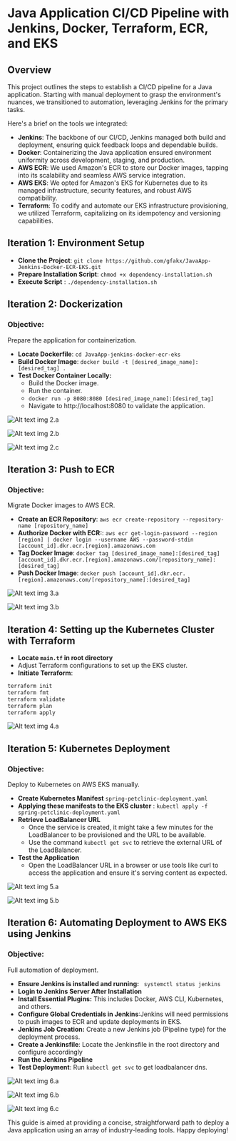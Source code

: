 # Java Application CI/CD Pipeline with Jenkins, Docker, Terraform, ECR, and EKS

## Overview

This project outlines the steps to establish a CI/CD pipeline for a Java application. Starting with manual deployment to grasp the environment's nuances, we transitioned to automation, leveraging Jenkins for the primary tasks.

Here's a brief on the tools we integrated:

- **Jenkins**: The backbone of our CI/CD, Jenkins managed both build and deployment, ensuring quick feedback loops and dependable builds.
- **Docker**: Containerizing the Java application ensured environment uniformity across development, staging, and production.
- **AWS ECR**: We used Amazon's ECR to store our Docker images, tapping into its scalability and seamless AWS service integration.
- **AWS EKS**: We opted for Amazon's EKS for Kubernetes due to its managed infrastructure, security features, and robust AWS compatibility.
- **Terraform**: To codify and automate our EKS infrastructure provisioning, we utilized Terraform, capitalizing on its idempotency and versioning capabilities.

## Iteration 1: Environment Setup


- **Clone the Project**: `git clone https://github.com/gfakx/JavaApp-Jenkins-Docker-ECR-EKS.git`
- **Prepare Installation Script**: `chmod +x dependency-installation.sh`  
- **Execute Script** : `./dependency-installation.sh`

## Iteration 2: Dockerization 
### Objective:
Prepare the application for containerization.  
- **Locate Dockerfile**: `cd JavaApp-jenkins-docker-ecr-eks`
- **Build Docker Image**: `docker build -t [desired_image_name]:[desired_tag] .`
- **Test Docker Container Locally:** 
  - Build the Docker image.
  - Run the container.
  - `docker run -p 8080:8080 [desired_image_name]:[desired_tag]`
  - Navigate to http://localhost:8080 to validate the application.  

![Alt text](./images/docker-build.png)
img 2.a  

![Alt text](./images/run-spring.png)
img 2.b  

![Alt text](./images/localhost.png)
img 2.c


## Iteration 3:  Push to ECR
### Objective:
Migrate Docker images to AWS ECR.
- **Create an ECR Repository**: `aws ecr create-repository --repository-name [repository_name]`
- **Authorize Docker with ECR:**: `aws ecr get-login-password --region [region] | docker login --username AWS --password-stdin [account_id].dkr.ecr.[region].amazonaws.com`
- **Tag Docker Image**: `docker tag [desired_image_name]:[desired_tag] [account_id].dkr.ecr.[region].amazonaws.com/[repository_name]:[desired_tag]`
- **Push Docker Image**: `docker push [account_id].dkr.ecr.[region].amazonaws.com/[repository_name]:[desired_tag]`

![Alt text](./images/docker-tag.png)
img 3.a

![Alt text](./images/ecr-push.png)
img 3.b
## Iteration 4:  Setting up the Kubernetes Cluster with Terraform

- **Locate `main.tf` in root directory**
- Adjust Terraform configurations to set up the EKS cluster.
- **Initiate Terraform**:
```bash
terraform init 
terraform fmt 
terraform validate
terraform plan
terraform apply
```
![Alt text](./images/terraform-init.png)
img 4.a
## Iteration 5:   Kubernetes Deployment
### Objective:
Deploy to Kubernetes on AWS EKS manually.
- **Create Kubernetes Manifest** `spring-petclinic-deployment.yaml`
- **Applying these manifests to the EKS cluster** : `kubectl apply -f spring-petclinic-deployment.yaml`
- **Retrieve LoadBalancer URL**
  - Once the service is created, it might take a few minutes for the LoadBalancer to be provisioned and the URL to be available.
  - Use the command `kubectl get svc` to retrieve the external URL of the LoadBalancer.
- **Test the Application**
  - Open the LoadBalancer URL in a browser or use tools like curl to access the application and ensure it's serving content as expected.
  
![Alt text](./images/kubectl-apply.png)
img 5.a

![Alt text](./images/loadbalancer.png)
img 5.b
## Iteration 6:   Automating Deployment to AWS EKS using Jenkins
### Objective:
Full automation of deployment.
- **Ensure Jenkins is installed and running:** ` systemctl status jenkins`
- **Login to Jenkins Server After Installation**
- **Install Essential Plugins:** This includes Docker, AWS CLI, Kubernetes, and others.
- **Configure Global Credentials in Jenkins**:Jenkins will need permissions to push images to ECR and update deployments in EKS.
- **Jenkins Job Creation:** Create a new Jenkins job (Pipeline type) for the deployment process.
- **Create a Jenkinsfile**: Locate the Jenkinsfile in the root directory and configure accordingly 
- **Run the  Jenkins Pipeline**
- **Test Deployment**: Run `kubectl get svc` to get loadbalancer dns.  

![Alt text](./images/jenkins-deploy.png)
img 6.a

![Alt text](./images/jenkins-kubectl.png)
img 6.b

![Alt text](./images/jenkins-loadbalancer.png)
img 6.c

This guide is aimed at providing a concise, straightforward path to deploy a Java application using an array of industry-leading tools. Happy deploying!
